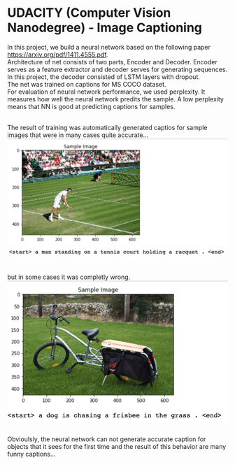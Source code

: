 # UDACITY (Computer Vision Nanodegree) - Image Captioning

 In this project, we build a neural network based on the following paper https://arxiv.org/pdf/1411.4555.pdf. 
 <br>Architecture of net consists of two parts, Encoder and Decoder. Encoder serves as a feature extractor and decoder serves for generating sequences. In this project, the decoder consisted of LSTM layers with dropout.
 <br>The net was trained on captions for MS COCO dataset.
 <br>For evaluation of neural network performance, we used perplexity. It measures how well the neural network predits the sample. A low perplexity means that NN is good at predicting captions for samples.
 
 <br>The result of training was automatically generated captios for sample images that were in many cases quite accurate...<br>
<img src="https://github.com/koles289/udacity-Image-Captioning/blob/master/Good_example.png" width="1000">
 
 <br>but in some cases it was completly wrong.<br>
<img src="https://github.com/koles289/udacity-Image-Captioning/blob/master/bad_example.png" width="1000">

<br>Obvioulsly, the neural network can not generate accurate caption for objects that it sees for the first time and the result of this behavior are many funny captions...
